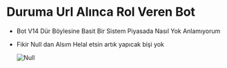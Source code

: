# Duruma Url Alınca Rol Veren Bot 

* Bot V14 Dür Böylesine Basit Bir Sistem Piyasada Nasıl Yok Anlamıyorum
* Fikir Null dan Alsım Helal etsin artık yapıcak bişi yok

  ![Null](discord.com/users/1087046712880803852)
